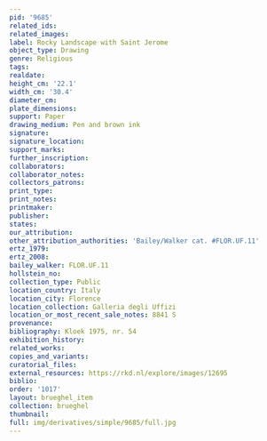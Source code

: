 ```yaml
---
pid: '9685'
related_ids: 
related_images: 
label: Rocky Landscape with Saint Jerome
object_type: Drawing
genre: Religious
tags: 
realdate: 
height_cm: '22.1'
width_cm: '30.4'
diameter_cm: 
plate_dimensions: 
support: Paper
drawing_medium: Pen and brown ink
signature: 
signature_location: 
support_marks: 
further_inscription: 
collaborators: 
collaborator_notes: 
collectors_patrons: 
print_type: 
print_notes: 
printmaker: 
publisher: 
states: 
our_attribution: 
other_attribution_authorities: 'Bailey/Walker cat. #FLOR.UF.11'
ertz_1979: 
ertz_2008: 
bailey_walker: FLOR.UF.11
hollstein_no: 
collection_type: Public
location_country: Italy
location_city: Florence
location_collection: Galleria degli Uffizi
location_or_most_recent_sale_notes: 8841 S
provenance: 
bibliography: Kloek 1975, nr. 54
exhibition_history: 
related_works: 
copies_and_variants: 
curatorial_files: 
external_resources: https://rkd.nl/explore/images/12695
biblio: 
order: '1017'
layout: brueghel_item
collection: brueghel
thumbnail: 
full: img/derivatives/simple/9685/full.jpg
---
```

